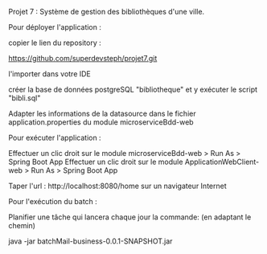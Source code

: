 Projet 7 : Système de gestion des bibliothèques d'une ville.


Pour déployer l'application :

copier le lien du repository :

https://github.com/superdevsteph/projet7.git

l'importer dans votre IDE

créer la base de données postgreSQL "bibliotheque" et y exécuter le script "bibli.sql"

Adapter les informations de la datasource dans le fichier application.properties du module microserviceBdd-web

Pour exécuter l'application :

Effectuer un clic droit sur le module microserviceBdd-web > Run As > Spring Boot App
Effectuer un clic droit sur le module ApplicationWebClient-web > Run As > Spring Boot App


Taper l'url : http://localhost:8080/home sur un navigateur Internet

Pour l'exécution du batch :

Planifier une tâche qui lancera chaque jour la commande: (en adaptant le chemin)

java -jar batchMail-business-0.0.1-SNAPSHOT.jar
